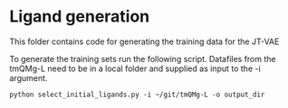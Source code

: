 # Ligand generation

This folder contains code for generating the training data for the JT-VAE

To generate the training sets run the following script. Datafiles from the tmQMg-L need to be in a local folder and supplied as input to the -i argument.

```
python select_initial_ligands.py -i ~/git/tmQMg-L -o output_dir
```
